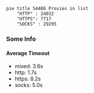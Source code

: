 
```mermaid
pie title 54486 Proxies in list
    "HTTP" : 24032
    "HTTPS": 7717
    "SOCKS" : 29295
```

### Some Info
#### Average Timeout

- mixed: 3.6s
- http: 1.7s
- https: 8.2s
- socks: 5.0s